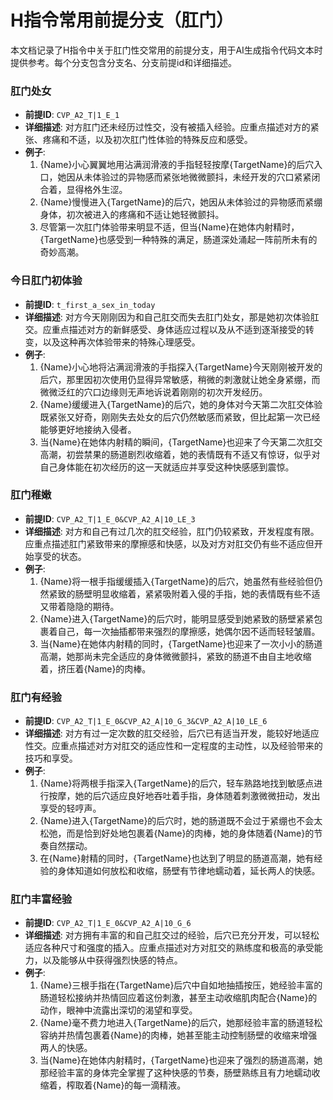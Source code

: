 # H指令常用前提分支（肛门）

本文档记录了H指令中关于肛门性交常用的前提分支，用于AI生成指令代码文本时提供参考。每个分支包含分支名、分支前提id和详细描述。

### 肛门处女
- **前提ID**: `CVP_A2_T|1_E_1`
- **详细描述**: 对方肛门还未经历过性交，没有被插入经验。应重点描述对方的紧张、疼痛和不适，以及初次肛门性体验的特殊反应和感受。
- **例子**:
  1. {Name}小心翼翼地用沾满润滑液的手指轻轻按摩{TargetName}的后穴入口，她因从未体验过的异物感而紧张地微微颤抖，未经开发的穴口紧紧闭合着，显得格外生涩。
  2. {Name}慢慢进入{TargetName}的后穴，她因从未体验过的异物感而紧绷身体，初次被进入的疼痛和不适让她轻微颤抖。
  3. 尽管第一次肛门体验带来明显不适，但当{Name}在她体内射精时，{TargetName}也感受到一种特殊的满足，肠道深处涌起一阵前所未有的奇妙高潮。

### 今日肛门初体验
- **前提ID**: `t_first_a_sex_in_today`
- **详细描述**: 对方今天刚刚因为和自己肛交而失去肛门处女，那是她初次体验肛交。应重点描述对方的新鲜感受、身体适应过程以及从不适到逐渐接受的转变，以及这种再次体验带来的特殊心理感受。
- **例子**:
  1. {Name}小心地将沾满润滑液的手指探入{TargetName}今天刚刚被开发的后穴，那里因初次使用仍显得异常敏感，稍微的刺激就让她全身紧绷，而微微泛红的穴口边缘则无声地诉说着刚刚的初次开发经历。
  2. {Name}缓缓进入{TargetName}的后穴，她的身体对今天第二次肛交体验既紧张又好奇，刚刚失去处女的后穴仍然敏感而紧致，但比起第一次已经能够更好地接纳入侵者。
  3. 当{Name}在她体内射精的瞬间，{TargetName}也迎来了今天第二次肛交高潮，初尝禁果的肠道剧烈收缩着，她的表情既有不适又有惊讶，似乎对自己身体能在初次经历的这一天就适应并享受这种快感感到震惊。

### 肛门稚嫩
- **前提ID**: `CVP_A2_T|1_E_0&CVP_A2_A|10_LE_3`
- **详细描述**: 对方和自己有过几次的肛交经验，肛门仍较紧致，开发程度有限。应重点描述肛门紧致带来的摩擦感和快感，以及对方对肛交仍有些不适应但开始享受的状态。
- **例子**:
  1. {Name}将一根手指缓缓插入{TargetName}的后穴，她虽然有些经验但仍然紧致的肠壁明显收缩着，紧紧吸附着入侵的手指，她的表情既有些不适又带着隐隐的期待。
  2. {Name}进入{TargetName}的后穴时，能明显感受到她紧致的肠壁紧紧包裹着自己，每一次抽插都带来强烈的摩擦感，她偶尔因不适而轻轻皱眉。
  3. 当{Name}在她体内射精的同时，{TargetName}也迎来了一次小小的肠道高潮，她那尚未完全适应的身体微微颤抖，紧致的肠道不由自主地收缩着，挤压着{Name}的肉棒。

### 肛门有经验
- **前提ID**: `CVP_A2_T|1_E_0&CVP_A2_A|10_G_3&CVP_A2_A|10_LE_6`
- **详细描述**: 对方有过一定次数的肛交经验，后穴已有适当开发，能较好地适应性交。应重点描述对方对肛交的适应性和一定程度的主动性，以及经验带来的技巧和享受。
- **例子**:
  1. {Name}将两根手指深入{TargetName}的后穴，轻车熟路地找到敏感点进行按摩，她的后穴适应良好地吞吐着手指，身体随着刺激微微扭动，发出享受的轻哼声。
  2. {Name}进入{TargetName}的后穴时，她的肠道既不会过于紧绷也不会太松弛，而是恰到好处地包裹着{Name}的肉棒，她的身体随着{Name}的节奏自然摆动。
  3. 在{Name}射精的同时，{TargetName}也达到了明显的肠道高潮，她有经验的身体知道如何放松和收缩，肠壁有节律地蠕动着，延长两人的快感。

### 肛门丰富经验
- **前提ID**: `CVP_A2_T|1_E_0&CVP_A2_A|10_G_6`
- **详细描述**: 对方拥有丰富的和自己肛交过的经验，后穴已充分开发，可以轻松适应各种尺寸和强度的插入。应重点描述对方对肛交的熟练度和极高的承受能力，以及能够从中获得强烈快感的特点。
- **例子**:
  1. {Name}三根手指在{TargetName}后穴中自如地抽插按压，她经验丰富的肠道轻松接纳并热情回应着这份刺激，甚至主动收缩肌肉配合{Name}的动作，眼神中流露出深切的渴望和享受。
  2. {Name}毫不费力地进入{TargetName}的后穴，她那经验丰富的肠道轻松容纳并热情包裹着{Name}的肉棒，她甚至能主动控制肠壁的收缩来增强两人的快感。
  3. 当{Name}在她体内射精时，{TargetName}也迎来了强烈的肠道高潮，她那经验丰富的身体完全掌握了这种快感的节奏，肠壁熟练且有力地蠕动收缩着，榨取着{Name}的每一滴精液。
